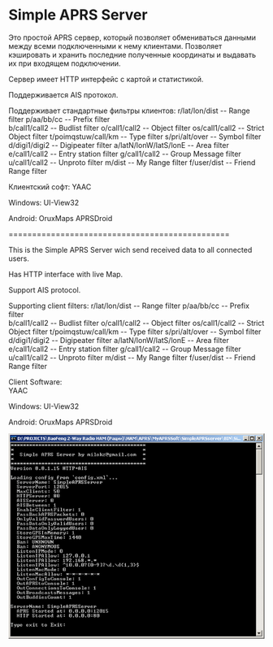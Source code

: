 # Simple APRS Server

Это простой APRS сервер, который
позволяет обмениваться данными между
всеми подключенными к нему клиентами.
Позволяет кэшировать и хранить последние 
полученные координаты и выдавать их при
входящем подключении.

Сервер имеет HTTP интерфейс с картой и 
статистикой.

Поддерживается AIS протокол.

Поддерживает стандартные фильтры клиентов:
    r/lat/lon/dist -- Range filter 
    p/aa/bb/cc -- Prefix filter  
    b/call1/call2 -- Budlist filter 
    o/call1/call2 -- Object filter 
    os/call1/call2 -- Strict Object filter
    t/poimqstuw/call/km -- Type filter
    s/pri/alt/over -- Symbol filter 
    d/digi1/digi2 -- Digipeater filter
    a/latN/lonW/latS/lonE -- Area filter 
    e/call1/call2 -- Entry station filter
    g/call1/call2 -- Group Message filter 
    u/call1/call2 -- Unproto filter
    m/dist -- My Range filter
    f/user/dist --	Friend Range filter 
	
Клиентский софт:
  YAAC
  
  Windows:
	UI-View32

  Android:
	OruxMaps
	APRSDroid

===============================================

This is the Simple APRS Server
wich send received data to all 
connected users.

Has HTTP interface with live Map.

Support AIS protocol.

Supporting client filters:
    r/lat/lon/dist -- Range filter 
    p/aa/bb/cc -- Prefix filter  
    b/call1/call2 -- Budlist filter 
    o/call1/call2 -- Object filter 
    os/call1/call2 -- Strict Object filter
    t/poimqstuw/call/km -- Type filter
    s/pri/alt/over -- Symbol filter 
    d/digi1/digi2 -- Digipeater filter
    a/latN/lonW/latS/lonE -- Area filter 
    e/call1/call2 -- Entry station filter
    g/call1/call2 -- Group Message filter 
    u/call1/call2 -- Unproto filter
    m/dist -- My Range filter
    f/user/dist --	Friend Range filter 

Client Software:	
  YAAC
  
  Windows:
	UI-View32

  Android:
	OruxMaps
	APRSDroid

<img src="window.png"/>
